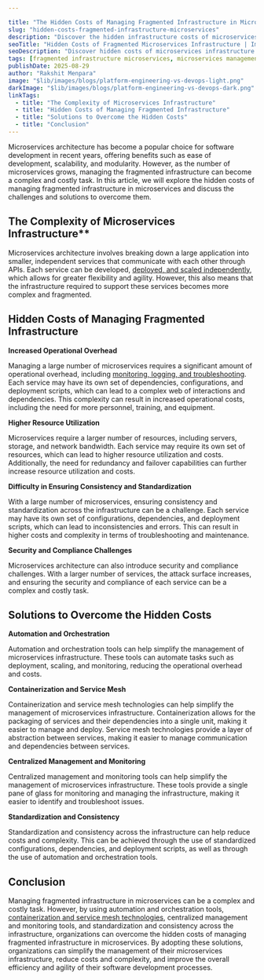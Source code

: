 ```yaml
---

title: "The Hidden Costs of Managing Fragmented Infrastructure in Microservices"
slug: "hidden-costs-fragmented-infrastructure-microservices"
description: "Discover the hidden infrastructure costs of microservices architecture and learn how fragmented systems impact DevOps teams. Explore practical solutions from Improwised to optimize your microservices management strategy."
seoTitle: "Hidden Costs of Fragmented Microservices Infrastructure | Improwised"
seoDescription: "Discover hidden costs of microservices infrastructure and how fragmented systems impact DevOps. Improwised offers strategies to optimize management."
tags: [fragmented infrastructure microservices, microservices management costs, hidden costs microservices, microservices infrastructure complexity, DevOps microservices challenges, infrastructure optimization, microservices cost optimization, microservices best practices]
publishDate: 2025-08-29
author: "Rakshit Menpara" 
image: "$lib/images/blogs/platform-engineering-vs-devops-light.png"
darkImage: "$lib/images/blogs/platform-engineering-vs-devops-dark.png"
linkTags: 
  - title: "The Complexity of Microservices Infrastructure" 
  - title: "Hidden Costs of Managing Fragmented Infrastructure"
  - title: "Solutions to Overcome the Hidden Costs"
  - title: "Conclusion"
---
```


Microservices architecture has become a popular choice for software development in recent years, offering benefits such as ease of development, scalability, and modularity. However, as the number of microservices grows, managing the fragmented infrastructure can become a complex and costly task. In this article, we will explore the hidden costs of managing fragmented infrastructure in microservices and discuss the challenges and solutions to overcome them.

## The Complexity of Microservices Infrastructure**

Microservices architecture involves breaking down a large application into smaller, independent services that communicate with each other through APIs. Each service can be developed, [deployed, and scaled independently](https://www.improwised.com/services/platform-engineering/), which allows for greater flexibility and agility. However, this also means that the infrastructure required to support these services becomes more complex and fragmented.

## Hidden Costs of Managing Fragmented Infrastructure

**Increased Operational Overhead**

Managing a large number of microservices requires a significant amount of operational overhead, including [monitoring, logging, and troubleshooting](https://www.improwised.com/blog/ci-cd-in-air-gapped-environments/). Each service may have its own set of dependencies, configurations, and deployment scripts, which can lead to a complex web of interactions and dependencies. This complexity can result in increased operational costs, including the need for more personnel, training, and equipment.

**Higher Resource Utilization**

Microservices require a larger number of resources, including servers, storage, and network bandwidth. Each service may require its own set of resources, which can lead to higher resource utilization and costs. Additionally, the need for redundancy and failover capabilities can further increase resource utilization and costs.

**Difficulty in Ensuring Consistency and Standardization**

With a large number of microservices, ensuring consistency and standardization across the infrastructure can be a challenge. Each service may have its own set of configurations, dependencies, and deployment scripts, which can lead to inconsistencies and errors. This can result in higher costs and complexity in terms of troubleshooting and maintenance.

**Security and Compliance Challenges**

Microservices architecture can also introduce security and compliance challenges. With a larger number of services, the attack surface increases, and ensuring the security and compliance of each service can be a complex and costly task.

## **Solutions to Overcome the Hidden Costs**

**Automation and Orchestration**

Automation and orchestration tools can help simplify the management of microservices infrastructure. These tools can automate tasks such as deployment, scaling, and monitoring, reducing the operational overhead and costs.

**Containerization and Service Mesh**

Containerization and service mesh technologies can help simplify the management of microservices infrastructure. Containerization allows for the packaging of services and their dependencies into a single unit, making it easier to manage and deploy. Service mesh technologies provide a layer of abstraction between services, making it easier to manage communication and dependencies between services.

**Centralized Management and Monitoring**

Centralized management and monitoring tools can help simplify the management of microservices infrastructure. These tools provide a single pane of glass for monitoring and managing the infrastructure, making it easier to identify and troubleshoot issues.

**Standardization and Consistency**

Standardization and consistency across the infrastructure can help reduce costs and complexity. This can be achieved through the use of standardized configurations, dependencies, and deployment scripts, as well as through the use of automation and orchestration tools.

## Conclusion

Managing fragmented infrastructure in microservices can be a complex and costly task. However, by using automation and orchestration tools, [containerization and service mesh technologies](https://www.improwised.com/blog/simplifying-ingress-management-for-kubernetes/), centralized management and monitoring tools, and standardization and consistency across the infrastructure, organizations can overcome the hidden costs of managing fragmented infrastructure in microservices. By adopting these solutions, organizations can simplify the management of their microservices infrastructure, reduce costs and complexity, and improve the overall efficiency and agility of their software development processes.
